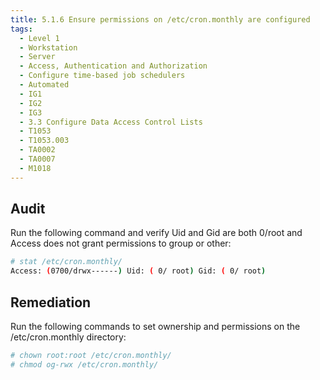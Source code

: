 ```yaml
---
title: 5.1.6 Ensure permissions on /etc/cron.monthly are configured
tags:
  - Level 1
  - Workstation
  - Server
  - Access, Authentication and Authorization
  - Configure time-based job schedulers
  - Automated
  - IG1
  - IG2
  - IG3
  - 3.3 Configure Data Access Control Lists
  - T1053
  - T1053.003
  - TA0002
  - TA0007
  - M1018
---
```


## Audit
Run the following command and verify Uid and Gid are both 0/root and Access does not grant permissions to group or other:
```bash
# stat /etc/cron.monthly/
Access: (0700/drwx------) Uid: ( 0/ root) Gid: ( 0/ root)
```

## Remediation
Run the following commands to set ownership and permissions on the /etc/cron.monthly directory:
```bash
# chown root:root /etc/cron.monthly/
# chmod og-rwx /etc/cron.monthly/
```
